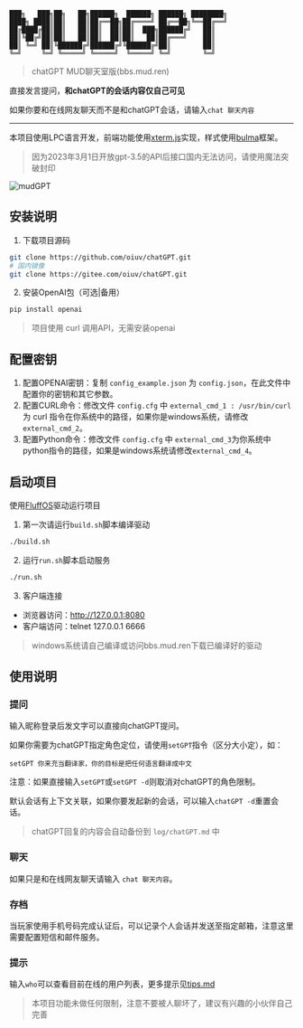 
    ███╗   ███╗██╗   ██╗██████╗  ██████╗ ██████╗ ████████╗
    ████╗ ████║██║   ██║██╔══██╗██╔════╝ ██╔══██╗╚══██╔══╝
    ██╔████╔██║██║   ██║██║  ██║██║  ███╗██████╔╝   ██║
    ██║╚██╔╝██║██║   ██║██║  ██║██║   ██║██╔═══╝    ██║
    ██║ ╚═╝ ██║╚██████╔╝██████╔╝╚██████╔╝██║        ██║
    ╚═╝     ╚═╝ ╚═════╝ ╚═════╝  ╚═════╝ ╚═╝        ╚═╝


> chatGPT MUD聊天室版(bbs.mud.ren)

直接发言提问，**和chatGPT的会话内容仅自己可见**

如果你要和在线网友聊天而不是和chatGPT会话，请输入`chat 聊天内容`

----

本项目使用LPC语言开发，前端功能使用[xterm.js](https://github.com/xtermjs/xterm.js)实现，样式使用[bulma](https://github.com/jgthms/bulma)框架。

> 因为2023年3月1日开放gpt-3.5的API后接口国内无法访问，请使用魔法突破封印

![mudGPT](https://oss.mud.ren/images/mudGPT.png)

## 安装说明

1. 下载项目源码

```bash
git clone https://github.com/oiuv/chatGPT.git
# 国内镜像
git clone https://gitee.com/oiuv/chatGPT.git
```

2. 安装OpenAI包（可选|备用）

```bash
pip install openai
```

> 项目使用 curl 调用API，无需安装openai

## 配置密钥

1. 配置OPENAI密钥：复制 `config_example.json` 为 `config.json`，在此文件中配置你的密钥和其它参数。
2. 配置CURL命令：修改文件 `config.cfg` 中 `external_cmd_1 : /usr/bin/curl` 为 curl 指令在你系统中的路径，如果你是windows系统，请修改`external_cmd_2`。
3. 配置Python命令：修改文件 `config.cfg` 中 `external_cmd_3`为你系统中python指令的路径，如果是windows系统请修改`external_cmd_4`。

## 启动项目

使用[FluffOS](https://github.com/fluffos/fluffos)驱动运行项目

1. 第一次请运行`build.sh`脚本编译驱动

```bash
./build.sh
```

2. 运行`run.sh`脚本启动服务

```bash
./run.sh
```

3. 客户端连接

- 浏览器访问：http://127.0.0.1:8080
- 客户端访问：telnet 127.0.0.1 6666

> windows系统请自己编译或访问bbs.mud.ren下载已编译好的驱动

## 使用说明

### 提问

输入昵称登录后发文字可以直接向chatGPT提问。

如果你需要为chatGPT指定角色定位，请使用`setGPT`指令（区分大小定），如：

    setGPT 你来充当翻译家，你的目标是把任何语言翻译成中文

注意：如果直接输入`setGPT`或`setGPT -d`则取消对chatGPT的角色限制。

默认会话有上下文关联，如果你要发起新的会话，可以输入`chatGPT -d`重置会话。

> chatGPT回复的内容会自动备份到 `log/chatGPT.md` 中

### 聊天

如果只是和在线网友聊天请输入 `chat 聊天内容`。

### 存档

当玩家使用手机号码完成认证后，可以记录个人会话并发送至指定邮箱，注意这里需要配置短信和邮件服务。

### 提示

输入`who`可以查看目前在线的用户列表，更多提示见[tips.md](tips.md)

> 本项目功能未做任何限制，注意不要被人聊坏了，建议有兴趣的小伙伴自己完善
